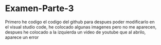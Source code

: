 # Examen-Parte-3
Primero he codigo el codigo del github para despues poder modificarlo en el visual studio code, he colocado algunas imagenes pero no me aparecen, despues he colocado a la izquierda un video de youtube que al abrilo, aparece un error
